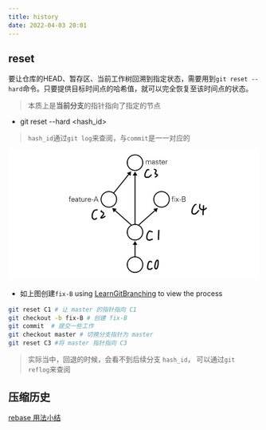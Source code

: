 ```yaml
---
title: history
date: 2022-04-03 20:01
---
```


## reset

要让仓库的HEAD、暂存区、当前工作树回溯到指定状态，需要用到`git reset --hard`命令。只要提供目标时间点的哈希值，就可以完全恢复至该时间点的状态。

> 本质上是**当前分支**的指针指向了指定的节点

- git reset --hard <hash_id>

> `hash_id`通过`git log`来查阅，与`commit`是一一对应的

![](./_image/2022-04-03/5cfeb13dedc59f9c4c9b42e234c810a5.jpg)

- 如上图创建`fix-B`
using [LearnGitBranching](http://pcottle.github.io/learnGitBranching/) to view the process
```bash
git reset C1 # 让 master 的指针指向 C1
git checkout -b fix-B # 创建 fix-B
git commit  # 提交一些工作
git checkout master # 切换分支指针为 master
git reset C3 #将 master 指针指向 C3
```

> 实际当中，回退的时候，会看不到后续分支 `hash_id`，
> 可以通过`git reflog`来查阅

## 压缩历史

[rebase 用法小结](https://www.jianshu.com/p/4a8f4af4e803)
